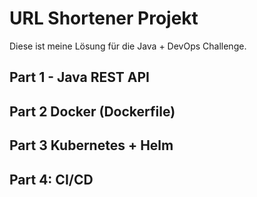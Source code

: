# URL Shortener Projekt

Diese ist meine Lösung für die Java + DevOps Challenge.

## Part 1 - Java REST API

## Part 2 Docker (Dockerfile)

## Part 3 Kubernetes + Helm

## Part 4: CI/CD